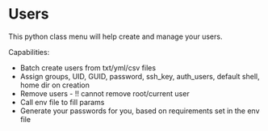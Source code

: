 # Users

This python class menu will help create and manage your users.

Capabilities:
- Batch create users from txt/yml/csv files
- Assign groups, UID, GUID, password, ssh_key, auth_users, default shell, home dir on creation
- Remove users - !! cannot remove root/current user
- Call env file to fill params
- Generate your passwords for you, based on requirements set in the env file
